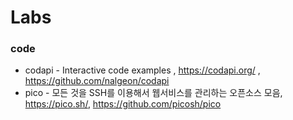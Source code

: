 Labs
====



### code

* codapi - Interactive code examples , https://codapi.org/ , https://github.com/nalgeon/codapi
* pico - 모든 것을 SSH를 이용해서 웹서비스를 관리하는 오픈소스 모음, https://pico.sh/, https://github.com/picosh/pico
